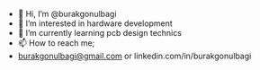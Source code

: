 - 👋 Hi, I’m @burakgonulbagi
- 👀 I’m interested in hardware development
- 🌱 I’m currently learning pcb design technics
- 📫 How to reach me;
- burakgonulbagi@gmail.com or linkedin.com/in/burakgonulbagi

<!---
burakgonulbagi/burakgonulbagi is a ✨ special ✨ repository because its `README.md` (this file) appears on your GitHub profile.
You can click the Preview link to take a look at your changes.
--->
